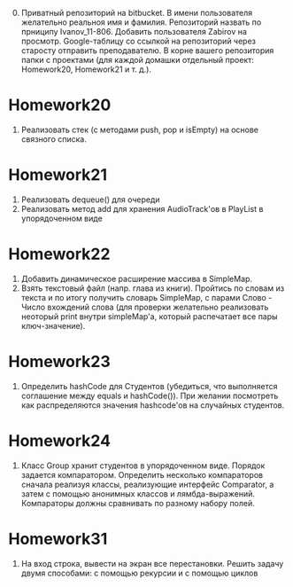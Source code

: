 0. Приватный репозиторий на bitbucket. В имени пользователя желательно реальноя имя и фамилия. Репозиторий назвать по прниципу  Ivanov_11-806. Добавить пользователя Zabirov на просмотр. Google-таблицу со ссылкой на репозиторий через старосту отправить преподавателю. В корне вашего репозитория папки с проектами (для каждой домашки отдельный проект: Homework20, Homework21 и т. д.).

# Homework20

1. Реализовать стек (с методами push, pop и isEmpty) на основе связного списка.

# Homework21

1. Реализовать dequeue() для очереди
2. Реализовать метод add для хранения AudioTrack'ов в PlayList в упорядоченном виде

# Homework22

1. Добавить динамическое расширение массива в SimpleMap.
2. Взять текстовый файл (напр. глава из книги). Пройтись по словам из текста и по итогу получить словарь SimpleMap, с парами Слово - Число вхождений слова (для проверки желательно реализовать неоторый print внутри simpleMap'а, который распечатает все пары ключ-значение).

# Homework23

1. Определить hashCode для Студентов (убедиться, что выполняется соглашение между equals и hashCode()). При желании посмотреть как распределяются значения hashcode'ов на случайных студентов.

# Homework24

1. Класс Group хранит студентов в упорядоченном виде. Порядок задается компаратором. Определить несколько компараторов сначала реализуя классы, реализующие интерфейс Comparator, а затем с помощью анонимных классов и лямбда-выражений. Компараторы должны сравнивать по разному набору полей.

# Homework31

1. На вход строка, вывести на экран все перестановки. Решить задачу двумя способами: с помощью рекурсии и с помощью циклов
